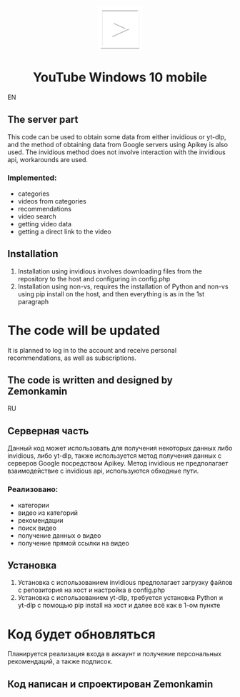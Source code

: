 <div align="center">
<img src="icon.png" width=20% height=20%>
<h1>YouTube Windows 10 mobile</h1>
</div>

EN
## The server part

This code can be used to obtain some data from either invidious or yt-dlp, and the method of obtaining data from Google servers using Apikey is also used.
The invidious method does not involve interaction with the invidious api, workarounds are used.


### Implemented:
- categories
- videos from categories
- recommendations
- video search
- getting video data
- getting a direct link to the video

## Installation
1. Installation using invidious involves downloading files from the repository to the host and configuring in config.php
2. Installation using non-vs, requires the installation of Python and non-vs using pip install on the host, and then everything is as in the 1st paragraph

# The code will be updated
It is planned to log in to the account and receive personal recommendations, as well as subscriptions.

## The code is written and designed by Zemonkamin

RU
## Серверная часть

Данный код может использовать для получения некоторых данных либо invidious, либо yt-dlp, также используется метод получения данных с серверов Google посредством Apikey.
Метод invidious не предполагает взаимодействие с invidious api, используются обходные пути.


### Реализовано:
- категории
- видео из категорий
- рекомендации
- поиск видео
- получение данных о видео
- получение прямой ссылки на видео

## Установка
1. Установка с использованием invidious предполагает загрузку файлов с репозитория на хост и настройка в config.php
2. Установка с использованием yt-dlp, требуется установка Python и yt-dlp с помощью pip install на хост и далее всё как в 1-ом пункте

# Код будет обновляться
Планируется реализация входа в аккаунт и получение персональных рекомендаций, а также подписок.

## Код написан и спроектирован Zemonkamin
